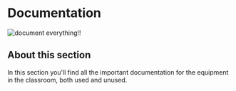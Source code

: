 # Documentation
![document everything!!](https://media.giphy.com/media/xT4uQwLt2AyurOGWFW/giphy.gif)

## About this section
In this section you'll find all the important documentation for the equipment in the classroom, both used and unused.

